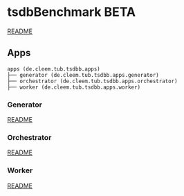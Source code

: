 # tsdbBenchmark BETA

[README](../README.md)

## Apps

```
apps (de.cleem.tub.tsdbb.apps)
├── generator (de.cleem.tub.tsdbb.apps.generator)
├── orchestrator (de.cleem.tub.tsdbb.apps.orchestrator)
├── worker (de.cleem.tub.tsdbb.apps.worker)
```

### Generator

[README](generator/README.md)

### Orchestrator

[README](orchestrator/README.md)

### Worker

[README](worker/README.md)
